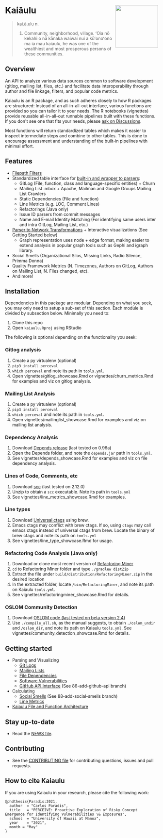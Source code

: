 # Kaiāulu <a href="https://github.com/sailuh/kaiaulu"><img src="man/figures/logo.png" align="right" height="140" /></a>

> kai.ā.ulu
> n.
> 1. Community, neighborhood, village. ʻOia nō kekahi o nā kānaka waiwai nui a kūʻonoʻono ma iā mau kaiāulu, he was one of the wealthiest and most prosperous persons of these communities.

## Overview

An API to analyze various data sources common to software development (gitlog, mailing list, files, etc.) and facilitate data interoperability through author and file linkage, filters, and popular code metrics. 

Kaiaulu is an R package, and as such adheres closely to how R packages are structured: Instead of an all-in-all-out interface, various functions are provided so you can tailor it to your needs. The R notebooks (vignettes) provide reusable all-in-all-out runnable pipelines built with these functions. If you don't see one that fits your needs, please [ask on Discussions](https://github.com/sailuh/kaiaulu/discussions). 

Most functions will return standardized tables which makes it easier to inspect intermediate steps and combine to other tables. This is done to encourage assessment and understanding of the built-in pipelines with minimal effort.

## Features 

 * [Filepath Filters](http://itm0.shidler.hawaii.edu/kaiaulu/reference/index.html#section-filters)
 * Standardized table interface for [built-in and wrapper to parsers](http://itm0.shidler.hawaii.edu/kaiaulu/reference/index.html#section-parsers): 
    * GitLog (File, function, class and language-specific entities) + Churn
    * Mailing List .mbox + Apache, Mailman and Google Groups Mailing List Crawlers
    * Static Dependencies (File and function)
    * Line Metrics (e.g. LOC, Comment Lines)
    * Refactorings (Java only)
    * Issue ID parsers from commit messages 
    * Name and E-mail Identity Matching (For identifying same users inter and intra GitLog, Mailing List, etc.)
 * [Parser to Network Transformations](http://itm0.shidler.hawaii.edu/kaiaulu/reference/index.html#section-networks) + Interactive visualizations (See Getting Started below)
    * Graph representation uses node + edge format, making easier to extend analysis in popular graph tools such as Gephi and igraph library. 
 * Social Smells (Organizational Silos, Missing Links, Radio Silence, Primma Donna)
 * Quality Framework Metrics (N. Timezones, Authors on GitLog, Authors on Mailing List, N. Files changed, etc).
 * And more! 

## Installation 

Dependencies in this package are modular. Depending on what you seek, you may only need to setup a sub-set of this section. Each module is divided by subsection below. Minimally you need to:

 1. Clone this repo 
 2. Open `kaiaulu.Rproj` using RStudio

The following is optional depending on the functionality you seek:

### Gitlog analysis 

 1. Create a py virtualenv (optional)
 2. `pip3 install perceval`
 3. `which perceval` and note its path in `tools.yml`.
 4. Open vignettes/gitlog_showcase.Rmd or vignettes/churn_metrics.Rmd for examples and viz on gitlog analysis. 
 
### Mailing List Analysis

 1. Create a py virtualenv (optional)
 2. `pip3 install perceval`
 3. `which perceval` and note its path in `tools.yml`.
 4. Open vignettes/mailinglist_showcase.Rmd for examples and viz on mailing list analysis. 
 
### Dependency Analysis 

 1. Download [Depends release](https://github.com/multilang-depends/depends/releases/) (last tested on 0.96a)
 2. Open the Depends folder, and note the `depends.jar` path in `tools.yml`. 
 3. See vignettes/depends_showcase.Rmd for examples and viz on file dependency analysis.  
 
### Lines of Code, Comments, etc

 1. Download [scc](https://github.com/boyter/scc/releases) (last tested on 2.12.0)
 2. Unzip to obtain a `scc` executable. Note its path in `tools.yml`
 3. See vignettes/line_metrics_showcase.Rmd for examples.
 
### Line types 

 1. Download [Universal ctags](https://github.com/universal-ctags/ctags/blob/master/docs/osx.rst) using brew. 
 2. Emacs ctags may conflict with brew ctags. If so, using `ctags` may call emacs ctags instead of universal ctags from brew. Locate the binary of brew ctags and note its path on `tools.yml`
 3. See vignettes/line_type_showcase.Rmd for usage.
 
### Refactoring Code Analysis (Java only)
 1. Download or clone most recent version of [Refactoring Miner](https://github.com/tsantalis/RefactoringMiner#running-refactoringminer-from-the-command-line)
 2. `cd` to Refactoring Miner folder and type `./gradlew distZip`
 3. Extract the file under `build/distribution/RefactoringMiner.zip` in the desired location
 4. In the extracted folder, locate `/bin/RefactoringMiner`, and note its path on Kaiaulu `tools.yml`.
 5. See vignettes/refactoringminer_showcase.Rmd for details.
 
 ### OSLOM Community Detection 
 1. Download [OSLOM code (last tested on beta version 2.4)](http://oslom.org/)
 2. Use `./compile_all.sh`, as the manual suggests, to obtain `./oslom_undir` and `/oslom_dir`, and note its path on Kaiaulu `tools.yml`. See vignettes/community_detection_showcase.Rmd for details.

## Getting started

 * Parsing and Visualizing
    * [Git Logs](http://itm0.shidler.hawaii.edu/kaiaulu/articles/gitlog_showcase.html)
    * [Mailing Lists](http://itm0.shidler.hawaii.edu/kaiaulu/articles/mailinglist_showcase.html)
    * [File Dependencies](http://itm0.shidler.hawaii.edu/kaiaulu/articles/depends_showcase.html)
    * [Software Vulnerabilities](http://itm0.shidler.hawaii.edu/kaiaulu/articles/gitlog_vulnerabilities_showcase.html)
    * [GitHub API Interface](https://github.com/sailuh/kaiaulu/blob/86-add-github-api/vignettes/github_api_showcase.Rmd) (See 86-add-github-api branch)
 * Calculating 
    * [Social Smells](http://itm0.shidler.hawaii.edu/kaiaulu/articles/social_smells_showcase.html) (See 88-add-social-smells branch)
    * [Line Metrics](http://itm0.shidler.hawaii.edu/kaiaulu/articles/line_metrics_showcase.html)
 * [Kaiaulu File and Function Architecture](http://itm0.shidler.hawaii.edu/kaiaulu/articles/kaiaulu_architecture.html)


## Stay up-to-date

 * Read the [NEWS file](https://github.com/sailuh/kaiaulu/blob/master/NEWS.md).

## Contributing

 * See the [CONTRIBUTING file](https://github.com/sailuh/kaiaulu/blob/master/CONTRIBUTING.md) for contributing questions, issues and pull requests.

## How to cite Kaiaulu 

If you are using Kaiaulu in your research, please cite the following work: 

```
@phdthesis{Paradis:2021,
  author  = "Carlos Paradis",
  title   = "PERCEIVE: Proactive Exploration of Risky Concept Emergence for Identifying Vulnerabilities \& Exposures",
  school  = "University of Hawaii at Manoa",
  year    = "2021",
  month = "May"
}
```
